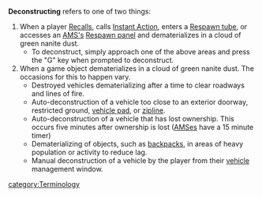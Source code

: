 **Deconstructing** refers to one of two things:

1.  When a player [Recalls](Recall.md "wikilink"), calls [Instant
    Action](Instant_Action.md "wikilink"), enters a [Respawn
    tube](Respawn_tube.md "wikilink"), or accesses an
    [AMS's](Advanced_Mobile_Station.md "wikilink") [Respawn
    panel](Respawn_panel.md "wikilink") and dematerializes in a cloud of
    green nanite dust.
    - To deconstruct, simply approach one of the above areas and press
      the "G" key when prompted to deconstruct.
2.  When a game object dematerializes in a cloud of green nanite dust.
    The occasions for this to happen vary.
    - Destroyed vehicles dematerializing after a time to clear
      roadways and lines of fire.
    - Auto-deconstruction of a vehicle too close to an exterior
      doorway, restricted ground, [vehicle
      pad](Vehicle_Terminal.md "wikilink"), or
      [zipline](zipline.md "wikilink").
    - Auto-deconstruction of a vehicle that has lost ownership. This
      occurs five minutes after ownership is lost
      ([AMSes](AMS.md "wikilink") have a 15 minute timer)
    - Dematerializing of objects, such as
      [backpacks](backpack.md "wikilink"), in areas of heavy population
      or activity to reduce lag.
    - Manual deconstruction of a vehicle by the player from their
      [vehicle](vehicle.md "wikilink") management window.

[category:Terminology](category:Terminology.md "wikilink")
